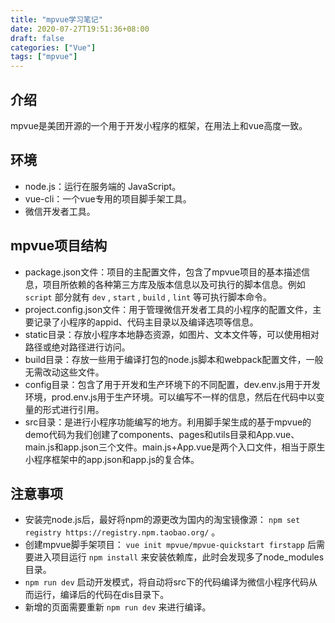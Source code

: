 ```yaml
---
title: "mpvue学习笔记"
date: 2020-07-27T19:51:36+08:00
draft: false
categories: ["Vue"]
tags: ["mpvue"]
---
```


## 介绍
mpvue是美团开源的一个用于开发小程序的框架，在用法上和vue高度一致。

## 环境
- node.js：运行在服务端的 JavaScript。
- vue-cli：一个vue专用的项目脚手架工具。
- 微信开发者工具。

## mpvue项目结构
- package.json文件：项目的主配置文件，包含了mpvue项目的基本描述信息，项目所依赖的各种第三方库及版本信息以及可执行的脚本信息。例如 `script` 部分就有 `dev` , `start` , `build` , `lint` 等可执行脚本命令。
- project.config.json文件：用于管理微信开发者工具的小程序的配置文件，主要记录了小程序的appid、代码主目录以及编译选项等信息。
- static目录：存放小程序本地静态资源，如图片、文本文件等，可以使用相对路径或绝对路径进行访问。
- build目录：存放一些用于编译打包的node.js脚本和webpack配置文件，一般无需改动这些文件。
- config目录：包含了用于开发和生产环境下的不同配置，dev.env.js用于开发环境，prod.env.js用于生产环境。可以编写不一样的信息，然后在代码中以变量的形式进行引用。
- src目录：是进行小程序功能编写的地方。利用脚手架生成的基于mpvue的demo代码为我们创建了components、pages和utils目录和App.vue、main.js和app.json三个文件。main.js+App.vue是两个入口文件，相当于原生小程序框架中的app.json和app.js的复合体。

## 注意事项
- 安装完node.js后，最好将npm的源更改为国内的淘宝镜像源： `npm set registry https://registry.npm.taobao.org/` 。
- 创建mpvue脚手架项目： `vue init mpvue/mpvue-quickstart firstapp` 后需要进入项目运行 `npm install` 来安装依赖库，此时会发现多了node_modules目录。
- `npm run dev` 启动开发模式，将自动将src下的代码编译为微信小程序代码从而运行，编译后的代码在dis目录下。
- 新增的页面需要重新 `npm run dev` 来进行编译。